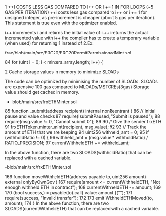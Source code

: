 1
++I COSTS LESS GAS COMPARED TO I++ OR I += 1 IN FOR LOOPS (~5 GAS PER ITERATION)
++i costs less gas compared to i++ or i += 1 for unsigned integer, as pre-increment is cheaper (about 5 gas per iteration). This statement is true even with the optimizer enabled.

i++ increments i and returns the initial value of i.++i returns the actual incremented value with i++ the compiler has to create a temporary variable (when used) for returning 1 instead of 2.Ex:

frax/blob/main/src/ERC20/ERC20PermitPermissionedMint.sol

84 for (uint i = 0; i < minters_array.length; i++) {

2 
Cache storage values in memory to minimize SLOADs

The code can be optimized by minimising the number of SLOADs. SLOADs are expensive 100 gas compared to MLOADs/MSTOREs(3gas)
Storage value should get cached in memory.

- blob/main/src/frxETHMinter.sol

85 function _submit(address recipient) internal nonReentrant {
86      // Initial pause and value checks
 87       require(!submitPaused, "Submit is paused");
88      require(msg.value != 0, "Cannot submit 0");
89
90       // Give the sender frxETH
91      frxETHToken.minter_mint(recipient, msg.value);
92
93       // Track the amount of ETH that we are keeping
94      uint256 withheld_amt = 0;
95     if (withholdRatio != 0) {
96        withheld_amt = (msg.value * withholdRatio) / RATIO_PRECISION;
97       currentWithheldETH += withheld_amt;


In the above function, there are two SLOADS(withholdRatio) that can be replaced with a cached variable.

-blob/main/src/frxETHMinter.sol

166  function moveWithheldETH(address payable to, uint256 amount) external onlyByOwnGov {
167       require(amount <= currentWithheldETH, "Not enough withheld ETH in contract");
168      currentWithheldETH -= amount;
169
170       (bool success,) = payable(to).call{ value: amount }("");
171        require(success, "Invalid transfer");
172
173       emit WithheldETHMoved(to, amount);
174  }
In the above function, there are two SLOADS(currentWithheldETH) that can be replaced with a cached variable.







